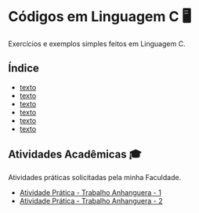 # Códigos em Linguagem C 🖥️

Exercícios e exemplos simples feitos em Linguagem C.

## Índice

- [texto]()
- [texto]()
- [texto]()
- [texto]()
- [texto]()
- [texto]()
  
## Atividades Acadêmicas 🎓

Atividades práticas solicitadas pela minha Faculdade.

- [Atividade Prática - Trabalho Anhanguera - 1]()
- [Atividade Prática - Trabalho Anhanguera - 2]()
